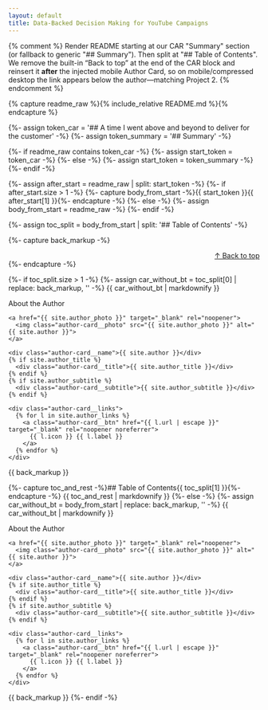 ```yaml
---
layout: default
title: Data-Backed Decision Making for YouTube Campaigns
---
```


{% comment %}
Render README starting at our CAR "Summary" section (or fallback to generic "## Summary").
Then split at "## Table of Contents". We remove the built-in “Back to top” at the
end of the CAR block and reinsert it **after** the injected mobile Author Card,
so on mobile/compressed desktop the link appears below the author—matching Project 2.
{% endcomment %}

{% capture readme_raw %}{% include_relative README.md %}{% endcapture %}

{%- assign token_car = '## A time I went above and beyond to deliver for the customer' -%}
{%- assign token_summary = '## Summary' -%}

{%- if readme_raw contains token_car -%}
  {%- assign start_token = token_car -%}
{%- else -%}
  {%- assign start_token = token_summary -%}
{%- endif -%}

{%- assign after_start = readme_raw | split: start_token -%}
{%- if after_start.size > 1 -%}
  {%- capture body_from_start -%}{{ start_token }}{{ after_start[1] }}{%- endcapture -%}
{%- else -%}
  {%- assign body_from_start = readme_raw -%}
{%- endif -%}

{%- assign toc_split = body_from_start | split: '## Table of Contents' -%}

{%- capture back_markup -%}<div align="right"><a href="#table-of-contents">↑ Back to top</a></div>{%- endcapture -%}

{%- if toc_split.size > 1 -%}
  {%- assign car_without_bt = toc_split[0] | replace: back_markup, '' -%}
  {{ car_without_bt | markdownify }}

  <!-- ===== Mobile/Compressed-Desktop Author Card (AFTER CAR, BEFORE TOC) ===== -->
  <div class="author-card author-card--mobile">
    <div class="author-card__heading">About the Author</div>

    <a href="{{ site.author_photo }}" target="_blank" rel="noopener">
      <img class="author-card__photo" src="{{ site.author_photo }}" alt="{{ site.author }}">
    </a>

    <div class="author-card__name">{{ site.author }}</div>
    {% if site.author_title %}
      <div class="author-card__title">{{ site.author_title }}</div>
    {% endif %}
    {% if site.author_subtitle %}
      <div class="author-card__subtitle">{{ site.author_subtitle }}</div>
    {% endif %}

    <div class="author-card__links">
      {% for l in site.author_links %}
        <a class="author-card__btn" href="{{ l.url | escape }}" target="_blank" rel="noopener noreferrer">
          {{ l.icon }} {{ l.label }}
        </a>
      {% endfor %}
    </div>
  </div>

  <!-- Re-insert “Back to top” AFTER the mobile author card -->
  {{ back_markup }}

  {%- capture toc_and_rest -%}## Table of Contents{{ toc_split[1] }}{%- endcapture -%}
  {{ toc_and_rest | markdownify }}
{%- else -%}
  {%- assign car_without_bt = body_from_start | replace: back_markup, '' -%}
  {{ car_without_bt | markdownify }}

  <div class="author-card author-card--mobile">
    <div class="author-card__heading">About the Author</div>

    <a href="{{ site.author_photo }}" target="_blank" rel="noopener">
      <img class="author-card__photo" src="{{ site.author_photo }}" alt="{{ site.author }}">
    </a>

    <div class="author-card__name">{{ site.author }}</div>
    {% if site.author_title %}
      <div class="author-card__title">{{ site.author_title }}</div>
    {% endif %}
    {% if site.author_subtitle %}
      <div class="author-card__subtitle">{{ site.author_subtitle }}</div>
    {% endif %}

    <div class="author-card__links">
      {% for l in site.author_links %}
        <a class="author-card__btn" href="{{ l.url | escape }}" target="_blank" rel="noopener noreferrer">
          {{ l.icon }} {{ l.label }}
        </a>
      {% endfor %}
    </div>
  </div>

  {{ back_markup }}
{%- endif -%}

